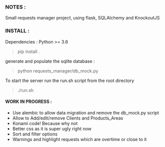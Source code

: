 ### NOTES : ###


Small requests manager project, using flask, SQLAlchemy and KnockoutJS


### INSTALL : ###

Dependencies : Python >= 3.6

> pip install .

generate and populate the sqlite database :

> python requests_manager/db_mock.py

To start the server run the run.sh script from the root directory

> ./run.sh


#### WORK IN PROGRESS : ####

* Use alembic to allow data migration and remove the db_mock.py script
* Allow to Add/edit/remove Clients and Products_Areas
* Konami code! Because why not
* Better css as it is super ugly right now
* Sort and filter options
* Warnings and highlight requests which are overtime or close to it

